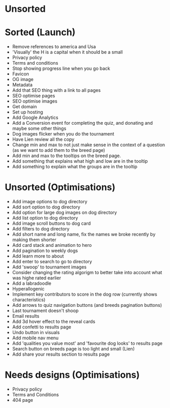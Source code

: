 # Unsorted

# Sorted (Launch)

- Remove references to america and Usa
- 'Visually' the H is a capital when it should be a small
- Privacy policy
- Terms and conditions
- Stop showing progress line when you go back
- Favicon
- OG image
- Metadata
- Add that SEO thing with a link to all pages
- SEO optimise pages
- SEO optimise images
- Get domain
- Set up hosting
- Add Google Analytics
- Add a Conversion event for completing the quiz, and donating and maybe some other things
- Dog images flicker when you do the tournament
- Have Lien review all the copy
- Change min and max to not just make sense in the context of a question (as we want to add them to the breed page)
- Add min and max to the tooltips on the breed page.
- Add something that explains what high and low are in the tooltip
- Add something to explain what the groups are in the tooltip

# Unsorted (Optimisations)

- Add image options to dog directory
- Add sort option to dog directory
- Add option for large dog images on dog directory
- Add list option to dog directory
- Add image scroll buttons to dog card
- Add filters to dog directory
- Add short name and long name, fix the names we broke recently by making them shorter
- Add card stack and animation to hero
- Add pagination to weekly dogs
- Add learn more to about
- Add enter to search to go to directory
- Add 'swoop' to tournament images
- Consider changing the rating algorigm to better take into account what was highe rated earlier
- Add a labradoodle
- Hyperallogenic
- Implement key contributors to score in the dog row (currently shows characteristics)
- Add arrows to quiz navigation buttons (and breeds pagination buttons)
- Last tournament doesn't shoop
- Email results
- Add 3d hover effect to the reveal cards
- Add confetti to results page
- Undo button in visuals
- Add mobile nav menu
- Add 'qualities you value most' and 'favourite dog looks' to results page
- Search button on breeds page is too light and small (Lien)
- Add share your results section to results page

# Needs designs (Optimisations)

- Privacy policy
- Terms and Conditions
- 404 page

